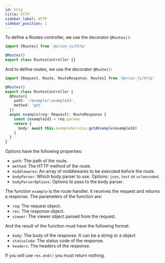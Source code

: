 ```yaml
---
id: http
title: HTTP
sidebar_label: HTTP
sidebar_position: 1
---
```


To define a Routes controller, we use the decorator `@Routes()`:

```ts
import {Routes} from '@orion-js/http'

@Routes()
export class RoutesController {}
```

And to define routes, we use the decorator `@Route()`:

```ts
import {Request, Route, RouteResponse, Routes} from '@orion-js/http'

@Routes()
export class RoutesController {
  @Route({
    path: '/example/:exampleId',
    method: 'get'
  })
  async example(req: Request): RouteResponse {
    const {exampleId} = req.params
    return {
      body: await this.exampleService.getAExample(exampleId)
    }
  }
}
```

Options have the following properties:

- `path`: The path of the route.
- `method`: The HTTP method of the route.
- `middlewares`: An array of middlewares to be executed before the route.
- `bodyParser`: Which body parser to use. Options: `json`, `text` or `urlencoded`.
- `bodyParserOptions`: Options to pass to the body parser.

The function `example` is the route handler. It receives the request and returns a response.
The parameters of the function are:

- `req`: The request object.
- `res`: The response object.
- `viewer`: The viewer object parsed from the request.

And the result of the function must have the following format:

- `body`: The body of the response. It can be a string or a object
- `statusCode`: The status code of the response.
- `headers`: The headers of the response.

If you will use `res.end()` you must return nothing.
